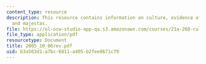 ```yaml
---
content_type: resource
description: This resource contains information on culture, evidence of origins, ontology,
  and majestas.
file: https://ol-ocw-studio-app-qa.s3.amazonaws.com/courses/21a-260-culture-embodiment-and-the-senses-fall-2005/b3a563d1a7bc6011a405b2fee0671c79_2005_10_06rev.pdf
file_type: application/pdf
resourcetype: Document
title: 2005_10_06rev.pdf
uid: b3a563d1-a7bc-6011-a405-b2fee0671c79
---
```

